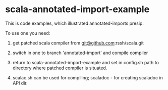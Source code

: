 scala-annotated-import-example
==============================

This is code examples, which illustrated annotated-imports presip.

To use one you need:

1.  get patched scala compiler from git@github.com:rssh/scala.git

2.  switch in one to branch 'annotated-import' and compile compiler

3.  return to scala-annotated-import-example and set in config.sh path to
  directory where patched compiler is situated.

4.  scalac.sh can be used for compiling;  scaladoc - for creating scaladoc in API dir.
